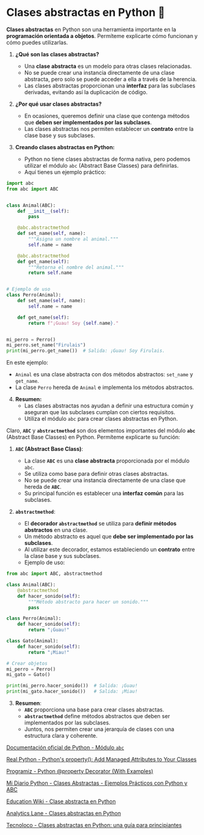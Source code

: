 # Clases abstractas en Python 🐍

**Clases abstractas** en Python son una herramienta importante en la **programación orientada a objetos**. Permíteme
explicarte cómo funcionan y cómo puedes utilizarlas.

1. **¿Qué son las clases abstractas?**
    - Una **clase abstracta** es un modelo para otras clases relacionadas.
    - No se puede crear una instancia directamente de una clase abstracta, pero solo se puede acceder a ella a través de
      la herencia.
    - Las clases abstractas proporcionan una **interfaz** para las subclases derivadas, evitando así la duplicación de
      código.

2. **¿Por qué usar clases abstractas?**
    - En ocasiones, queremos definir una clase que contenga métodos que **deben ser implementados por las subclases**.
    - Las clases abstractas nos permiten establecer un **contrato** entre la clase base y sus subclases.

3. **Creando clases abstractas en Python:**
    - Python no tiene clases abstractas de forma nativa, pero podemos utilizar el módulo `abc` (Abstract Base Classes)
      para definirlas.
    - Aquí tienes un ejemplo práctico:

```python
import abc
from abc import ABC


class Animal(ABC):
    def __init__(self):
        pass

    @abc.abstractmethod
    def set_name(self, name):
        """Asigna un nombre al animal."""
        self.name = name

    @abc.abstractmethod
    def get_name(self):
        """Retorna el nombre del animal."""
        return self.name


# Ejemplo de uso
class Perro(Animal):
    def set_name(self, name):
        self.name = name

    def get_name(self):
        return f"¡Guau! Soy {self.name}."


mi_perro = Perro()
mi_perro.set_name("Firulais")
print(mi_perro.get_name())  # Salida: ¡Guau! Soy Firulais.
```

En este ejemplo:

- `Animal` es una clase abstracta con dos métodos abstractos: `set_name` y `get_name`.
- La clase `Perro` hereda de `Animal` e implementa los métodos abstractos.

4. **Resumen:**
    - Las clases abstractas nos ayudan a definir una estructura común y aseguran que las subclases cumplan con ciertos
      requisitos.
    - Utiliza el módulo `abc` para crear clases abstractas en Python.

Claro, **`ABC`** y **`abstractmethod`** son dos elementos importantes del módulo **`abc`** (Abstract Base Classes) en Python. Permíteme explicarte su función:

1. **`ABC` (Abstract Base Class)**:
   - La clase **`ABC`** es una **clase abstracta** proporcionada por el módulo `abc`.
   - Se utiliza como base para definir otras clases abstractas.
   - No se puede crear una instancia directamente de una clase que hereda de **`ABC`**.
   - Su principal función es establecer una **interfaz común** para las subclases.

2. **`abstractmethod`**:
   - El **decorador `abstractmethod`** se utiliza para **definir métodos abstractos** en una clase.
   - Un método abstracto es aquel que **debe ser implementado por las subclases**.
   - Al utilizar este decorador, estamos estableciendo un **contrato** entre la clase base y sus subclases.
   - Ejemplo de uso:

```python
from abc import ABC, abstractmethod

class Animal(ABC):
    @abstractmethod
    def hacer_sonido(self):
        """Método abstracto para hacer un sonido."""
        pass

class Perro(Animal):
    def hacer_sonido(self):
        return "¡Guau!"

class Gato(Animal):
    def hacer_sonido(self):
        return "¡Miau!"

# Crear objetos
mi_perro = Perro()
mi_gato = Gato()

print(mi_perro.hacer_sonido())  # Salida: ¡Guau!
print(mi_gato.hacer_sonido())   # Salida: ¡Miau!
```

3. **Resumen**:
   - **`ABC`** proporciona una base para crear clases abstractas.
   - **`abstractmethod`** define métodos abstractos que deben ser implementados por las subclases.
   - Juntos, nos permiten crear una jerarquía de clases con una estructura clara y coherente.

[Documentación oficial de Python - Módulo `abc`](https://docs.python.org/3/library/abc.html)

[Real Python - Python's property(): Add Managed Attributes to Your Classes](https://realpython.com/python-property/)

[Programiz - Python @property Decorator (With Examples)](https://www.programiz.com/python-programming/property)

[Mi Diario Python - Clases Abstractas - Ejemplos Prácticos con Python y ABC](https://pythondiario.com/2018/08/clases-abstractas-ejemplos-practicos.html)

[Education Wiki - Clase abstracta en Python](https://es.education-wiki.com/5967155-abstract-class-in-python)

[Analytics Lane - Clases abstractas en Python](https://www.analyticslane.com/2020/10/05/clases-abstractas-en-python/)

[Tecnoloco - Clases abstractas en Python: una guía para principiantes](https://tecnoloco.istocks.club/clases-abstractas-en-python-una-guia-para-principiantes/2021-09-12/)